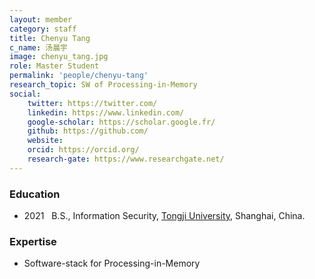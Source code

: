 ```yaml
---
layout: member
category: staff
title: Chenyu Tang
c_name: 汤晨宇
image: chenyu_tang.jpg
role: Master Student
permalink: 'people/chenyu-tang'
research_topic: SW of Processing-in-Memory
social:
    twitter: https://twitter.com/
    linkedin: https://www.linkedin.com/
    google-scholar: https://scholar.google.fr/
    github: https://github.com/
    website:
    orcid: https://orcid.org/
    research-gate: https://www.researchgate.net/
---
```



### <i class="fas fa-graduation-cap"></i> Education
- 2021 &nbsp; B.S., Information Security, [Tongji University](https://www.tongji.edu.cn/), Shanghai, China.




### Expertise
- Software-stack for Processing-in-Memory